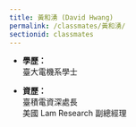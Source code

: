 ```yaml
---
title: 黃和湧 (David Hwang)
permalink: /classmates/黃和湧/
sectionid: classmates
---
```


- **學歷：**<br />
  臺大電機系學士

- **資歷：**<br />
  臺積電資深處長<br />
  美國 Lam Research 副總經理


